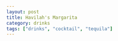 ```yaml
---
layout: post
title: Havilah's Margarita
category: drinks
tags: ["drinks", "cocktail", "tequila"]
---
```

